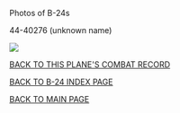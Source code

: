 
Photos of B-24s






 




44-40276 (unknown name)  

![](44-40276.jpg)  
  

[BACK TO THIS PLANE'S COMBAT RECORD](ValorToVictory/b24s/44-40276.md)  

[BACK TO B-24 INDEX PAGE](ValorToVictory/000b24s.md)  

[BACK TO MAIN PAGE](ValorToVictory/index.html)


